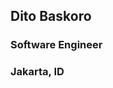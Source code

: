 ## Dito Baskoro 
<!-- <img src="https://firebasestorage.googleapis.com/v0/b/portfolio-6ce58.appspot.com/o/assets%2Femoji.png?alt=media&token=0785aa16-5b3f-4863-9bc8-b728a5c34885" alt="Emoji" height="30px"> -->
### Software Engineer
### Jakarta, ID


<!--
**Ditobaskoro/Ditobaskoro** is a ✨ _special_ ✨ repository because its `README.md` (this file) appears on your GitHub profile.

Here are some ideas to get you started:

- 🔭 I’m currently working on ...
- 🌱 I’m currently learning ...
- 👯 I’m looking to collaborate on ...
- 🤔 I’m looking for help with ...
- 💬 Ask me about ...
- 📫 How to reach me: ...
- 😄 Pronouns: ...
- ⚡ Fun fact: ...
-->
